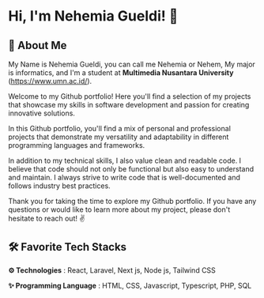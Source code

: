 # Hi, I'm Nehemia Gueldi! 👋


## 🚀 About Me
My Name is Nehemia Gueldi, you can call me Nehemia or Nehem, My major is informatics, and I'm a student at **Multimedia Nusantara University** (https://www.umn.ac.id/).

Welcome to my Github portfolio! Here you'll find a selection of my projects that showcase my skills in software development and passion for creating innovative solutions.

In this Github portfolio, you'll find a mix of personal and professional projects that demonstrate my versatility and adaptability in different programming languages and frameworks.

In addition to my technical skills, I also value clean and readable code. I believe that code should not only be functional but also easy to understand and maintain. I always strive to write code that is well-documented and follows industry best practices.

Thank you for taking the time to explore my Github portfolio. If you have any questions or would like to learn more about my project, please don't hesitate to reach out! ✌️


## 🛠 Favorite Tech Stacks
**⚙️ Technologies** : React, Laravel, Next js, Node js, Tailwind CSS

**✨ Programming Language** : HTML, CSS, Javascript, Typescript, PHP, SQL

<!--
**nehemiagueldi/nehemiagueldi** is a ✨ _special_ ✨ repository because its `README.md` (this file) appears on your GitHub profile.

Here are some ideas to get you started:

- 🔭 I’m currently working on ...
- 🌱 I’m currently learning ...
- 👯 I’m looking to collaborate on ...
- 🤔 I’m looking for help with ...
- 💬 Ask me about ...
- 📫 How to reach me: ...
- 😄 Pronouns: ...
- ⚡ Fun fact: ...
-->
